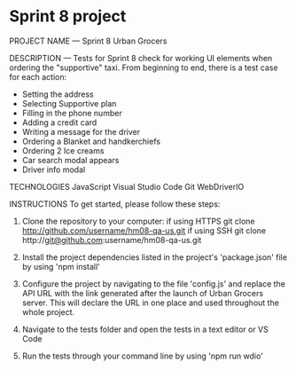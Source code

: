 # Sprint 8 project

PROJECT NAME — Sprint 8 Urban Grocers

DESCRIPTION — Tests for Sprint 8 check for working UI elements when ordering the "supportive" taxi. From beginning to end, there is a test case for each action:

- Setting the address
- Selecting Supportive plan
- Filling in the phone number
- Adding a credit card
- Writing a message for the driver
- Ordering a Blanket and handkerchiefs
- Ordering 2 Ice creams
- Car search modal appears
- Driver info modal

TECHNOLOGIES
JavaScript
Visual Studio Code
Git
WebDriverIO

INSTRUCTIONS
To get started, please follow these steps:

1. Clone the repository to your computer:
   if using HTTPS
   git clone http://github.com/username/hm08-qa-us.git
   if using SSH
   git clone http://git@github.com:username/hm08-qa-us.git

2. Install the project dependencies listed in the project's 'package.json' file by using 'npm install'
3. Configure the project by navigating to the file 'config.js' and replace the API URL with the link generated after the launch of Urban Grocers server. This will declare the URL in one place and used throughout the whole project.
4. Navigate to the tests folder and open the tests in a text editor or VS Code
5. Run the tests through your command line by using 'npm run wdio'
